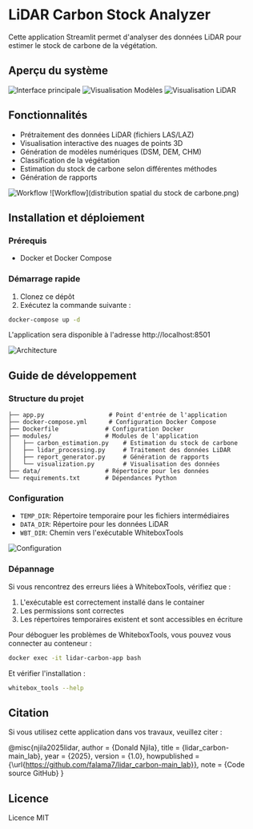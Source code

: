 # LiDAR Carbon Stock Analyzer

Cette application Streamlit permet d'analyser des données LiDAR pour estimer le stock de carbone de la végétation.

## Aperçu du système
![Interface principale](carbone3.png)
![Visualisation Modèles](carbone.png)
![Visualisation LiDAR](carbone4.png)

## Fonctionnalités

- Prétraitement des données LiDAR (fichiers LAS/LAZ)
- Visualisation interactive des nuages de points 3D
- Génération de modèles numériques (DSM, DEM, CHM)
- Classification de la végétation
- Estimation du stock de carbone selon différentes méthodes
- Génération de rapports

![Workflow](carbone2.png)
![Workflow](distribution spatial du stock de carbone.png)

## Installation et déploiement

### Prérequis

- Docker et Docker Compose

### Démarrage rapide

1. Clonez ce dépôt
2. Exécutez la commande suivante :

```bash
docker-compose up -d
```

L'application sera disponible à l'adresse http://localhost:8501

![Architecture](architecture-diagram.svg)

## Guide de développement

### Structure du projet

```
├── app.py                  # Point d'entrée de l'application
├── docker-compose.yml      # Configuration Docker Compose
├── Dockerfile             # Configuration Docker
├── modules/               # Modules de l'application
│   ├── carbon_estimation.py    # Estimation du stock de carbone
│   ├── lidar_processing.py     # Traitement des données LiDAR
│   ├── report_generator.py     # Génération de rapports
│   └── visualization.py        # Visualisation des données
├── data/                  # Répertoire pour les données
└── requirements.txt       # Dépendances Python
```

### Configuration

- `TEMP_DIR`: Répertoire temporaire pour les fichiers intermédiaires
- `DATA_DIR`: Répertoire pour les données LiDAR
- `WBT_DIR`: Chemin vers l'exécutable WhiteboxTools

![Configuration](config-diagram.svg)

### Dépannage

Si vous rencontrez des erreurs liées à WhiteboxTools, vérifiez que :
1. L'exécutable est correctement installé dans le container
2. Les permissions sont correctes
3. Les répertoires temporaires existent et sont accessibles en écriture


Pour déboguer les problèmes de WhiteboxTools, vous pouvez vous connecter au conteneur :

```bash
docker exec -it lidar-carbon-app bash
```

Et vérifier l'installation :

```bash
whitebox_tools --help
```

## Citation

Si vous utilisez cette application dans vos travaux, veuillez citer :

@misc{njila2025lidar,
  author       = {Donald Njila},
  title        = {lidar\_carbon-main\_lab},
  year         = {2025},
  version      = {1.0},
  howpublished = {\url{https://github.com/falama7/lidar_carbon-main_lab}},
  note         = {Code source GitHub}
}


## Licence

Licence MIT
